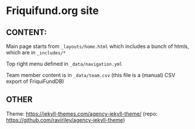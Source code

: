 # Friquifund.org site


## CONTENT:

Main page starts from `_layouts/home.html` which includes a bunch of htmls, which are in `_includes/*`

Top right menu defined in `_data/navigation.yml`

Team member content is in `_data/team.csv` (this file is a (manual) CSV export of FriquiFundDB)


## OTHER

Theme: https://jekyll-themes.com/agency-jekyll-theme/ (repo: https://github.com/raviriley/agency-jekyll-theme)



